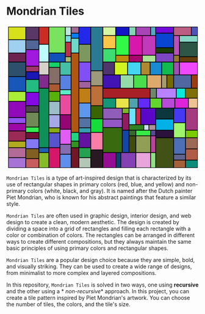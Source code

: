 # Mondrian Tiles

![Mondrian Tiles Image](../../docs/images/MondrianTiles.png)

`Mondrian Tiles` is a type of art-inspired design that is characterized by its use of rectangular shapes in primary
colors (red, blue, and yellow) and non-primary colors (white, black, and gray). It is named after the Dutch painter Piet
Mondrian, who is known for his abstract paintings that feature a similar style.

`Mondrian Tiles` are often used in graphic design, interior design, and web design to create a clean, modern aesthetic.
The design is created by dividing a space into a grid of rectangles and filling each rectangle with a color or
combination of colors. The rectangles can be arranged in different ways to create different compositions, but they
always maintain the same basic principles of using primary colors and rectangular shapes.

`Mondrian Tiles` are a popular design choice because they are simple, bold, and visually striking. They can be used to
create a wide range of designs, from minimalist to more complex and layered compositions.

In this repository, `Mondrian Tiles` is solved in two ways, one using **recursive** and the other using a *
*non-recursive**
approach. In this project, you can create a tile pattern inspired by Piet Mondrian's artwork. You can choose the number
of tiles, the colors, and the tile's size.